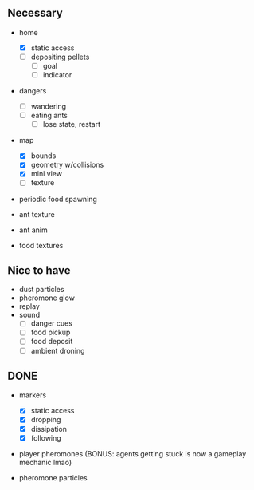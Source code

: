 ## Necessary
- home
	- [x] static access
	- [ ] depositing pellets
		- [ ] goal
		- [ ] indicator
- dangers
	- [ ] wandering
	- [ ] eating ants
		- [ ] lose state, restart
- map
	- [x] bounds
	- [x] geometry w/collisions
	- [x] mini view
	- [ ] texture
- periodic food spawning

- ant texture
- ant anim
- food textures

## Nice to have
- dust particles
- pheromone glow
- replay
- sound
	- [ ] danger cues
	- [ ] food pickup
	- [ ] food deposit
	- [ ] ambient droning

## DONE
- markers
	- [x] static access
	- [x] dropping
	- [x] dissipation
	- [x] following
- player pheromones (BONUS: agents getting stuck is now a gameplay mechanic lmao)

- pheromone particles
